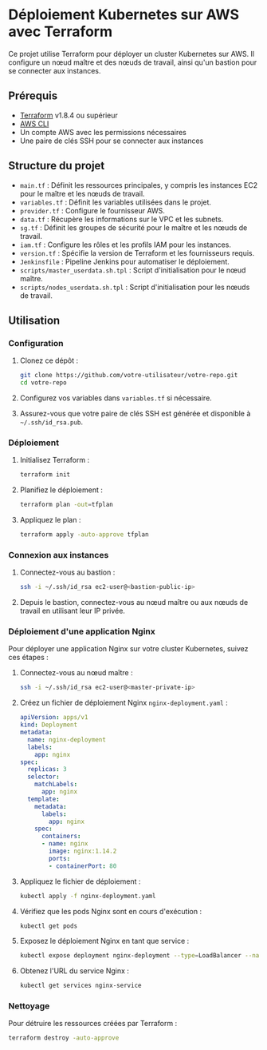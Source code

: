 # Déploiement Kubernetes sur AWS avec Terraform

Ce projet utilise Terraform pour déployer un cluster Kubernetes sur AWS. Il configure un nœud maître et des nœuds de travail, ainsi qu'un bastion pour se connecter aux instances.

## Prérequis

- [Terraform](https://www.terraform.io/downloads.html) v1.8.4 ou supérieur
- [AWS CLI](https://aws.amazon.com/cli/)
- Un compte AWS avec les permissions nécessaires
- Une paire de clés SSH pour se connecter aux instances

## Structure du projet

- `main.tf` : Définit les ressources principales, y compris les instances EC2 pour le maître et les nœuds de travail.
- `variables.tf` : Définit les variables utilisées dans le projet.
- `provider.tf` : Configure le fournisseur AWS.
- `data.tf` : Récupère les informations sur le VPC et les subnets.
- `sg.tf` : Définit les groupes de sécurité pour le maître et les nœuds de travail.
- `iam.tf` : Configure les rôles et les profils IAM pour les instances.
- `version.tf` : Spécifie la version de Terraform et les fournisseurs requis.
- `Jenkinsfile` : Pipeline Jenkins pour automatiser le déploiement.
- `scripts/master_userdata.sh.tpl` : Script d'initialisation pour le nœud maître.
- `scripts/nodes_userdata.sh.tpl` : Script d'initialisation pour les nœuds de travail.

## Utilisation

### Configuration

1. Clonez ce dépôt :
    ```sh
    git clone https://github.com/votre-utilisateur/votre-repo.git
    cd votre-repo
    ```

2. Configurez vos variables dans `variables.tf` si nécessaire.

3. Assurez-vous que votre paire de clés SSH est générée et disponible à `~/.ssh/id_rsa.pub`.

### Déploiement

1. Initialisez Terraform :
    ```sh
    terraform init
    ```

2. Planifiez le déploiement :
    ```sh
    terraform plan -out=tfplan
    ```

3. Appliquez le plan :
    ```sh
    terraform apply -auto-approve tfplan
    ```

### Connexion aux instances

1. Connectez-vous au bastion :
    ```sh
    ssh -i ~/.ssh/id_rsa ec2-user@<bastion-public-ip>
    ```

2. Depuis le bastion, connectez-vous au nœud maître ou aux nœuds de travail en utilisant leur IP privée.

### Déploiement d'une application Nginx

Pour déployer une application Nginx sur votre cluster Kubernetes, suivez ces étapes :

1. Connectez-vous au nœud maître :
    ```sh
    ssh -i ~/.ssh/id_rsa ec2-user@<master-private-ip>
    ```

2. Créez un fichier de déploiement Nginx `nginx-deployment.yaml` :
    ```yaml
    apiVersion: apps/v1
    kind: Deployment
    metadata:
      name: nginx-deployment
      labels:
        app: nginx
    spec:
      replicas: 3
      selector:
        matchLabels:
          app: nginx
      template:
        metadata:
          labels:
            app: nginx
        spec:
          containers:
          - name: nginx
            image: nginx:1.14.2
            ports:
            - containerPort: 80
    ```

3. Appliquez le fichier de déploiement :
    ```sh
    kubectl apply -f nginx-deployment.yaml
    ```

4. Vérifiez que les pods Nginx sont en cours d'exécution :
    ```sh
    kubectl get pods
    ```

5. Exposez le déploiement Nginx en tant que service :
    ```sh
    kubectl expose deployment nginx-deployment --type=LoadBalancer --name=nginx-service
    ```

6. Obtenez l'URL du service Nginx :
    ```sh
    kubectl get services nginx-service
    ```

### Nettoyage

Pour détruire les ressources créées par Terraform :
```sh
terraform destroy -auto-approve